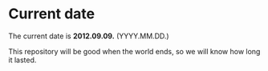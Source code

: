 # Current date

The current date is **2012.09.09.** (YYYY.MM.DD.)

This repository will be good when the world ends, so we will know how long it lasted.